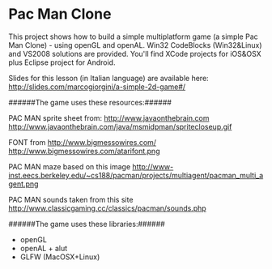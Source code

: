 Pac Man Clone
====
This project shows how to build a simple multiplatform game (a simple Pac Man Clone) - using openGL and openAL. Win32 CodeBlocks (Win32&Linux) and VS2008 solutions are provided. You'll find XCode projects for iOS&OSX plus Eclipse project for Android.

Slides for this lesson (in Italian language) are available here: http://slides.com/marcogiorgini/a-simple-2d-game#/

######The game uses these resources:######

PAC MAN sprite sheet from: http://www.javaonthebrain.com
http://www.javaonthebrain.com/java/msmidpman/spritecloseup.gif

FONT from http://www.bigmessowires.com/
http://www.bigmessowires.com/atarifont.png

PAC MAN maze based on this image
http://www-inst.eecs.berkeley.edu/~cs188/pacman/projects/multiagent/pacman_multi_agent.png

PAC MAN sounds taken from this site
http://www.classicgaming.cc/classics/pacman/sounds.php

######The game uses these libraries:######

- openGL
- openAL + alut
- GLFW (MacOSX+Linux)
